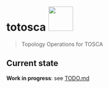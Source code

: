# totosca <img src="https://www.svgrepo.com/download/86516/dog.svg" width="64">

> Topology Operations for TOSCA

## Current state

**Work in progress**: see [TODO.md](./TODO.md)

